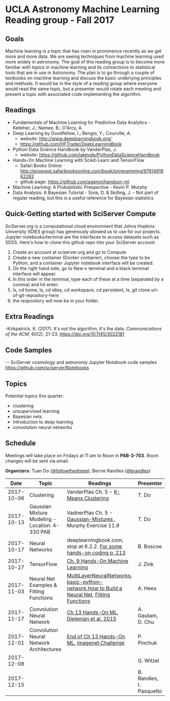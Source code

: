 # UCLA Astronomy Machine Learning Reading group - Fall 2017

## Goals
Machine learning is a topic that has risen in prominence recently as we get more and more data. We are seeing techniques from machine learning used more widely in astronomy. The goal of this reading group is to become more familiar with topics in machine learning and its connections to statistical tools that are in use in Astronomy. The plan is to go through a couple of textbooks on machine learning and discuss the basic underlying principles and methods. It would be in the style of a reading group where everyone would read the same topic, but a presenter would rotate each meeting and present a topic with associated code implementing the algorithm.

## Readings
- Fundamentals of Machine Learning for Predictive Data Analytics - Kelleher, J.; Namee, B.; D'Arcy, A.
- Deep Learning by Goodfellow, I.; Bengio, Y.;  Courville, A.
  - website: http://www.deeplearningbook.org/
  - https://github.com/HFTrader/DeepLearningBook
- Python Data Science Handbook by VanderPlas, J.
  - website: https://github.com/jakevdp/PythonDataScienceHandbook
- Hands-On Machine Learning with Scikit-Learn and TensorFlow
  - Safari Books Online: http://proquest.safaribooksonline.com/book/programming/9781491962282
  - github page: https://github.com/ageron/handson-ml
- Machine Learning: A Probabilistic Prespective - Kevin P. Murphy
- Data Analysis: A Bayesian Tutorial - Sivia, D. & Skilling, J. - Not part of regular reading, but this is a useful reference for Bayesian statistics

## Quick-Getting started with SciServer Compute
SciServer.org is a computational cloud environment that Johns Hopkins University (IDIES group) has generously allowed us to use for our projects. Jupyter notebooks/terminal are the interfaces to access datasets such as SDSS. Here's how to clone this github repo into your SciServer account:
1. Create an account at sciserver.org and go to Compute
2. Create a new container (Docker container), choose the type to be Python, and a container Jupyter notebook interface will be created.
3. On the right hand side, go to New-> terminal and a black terminal interface will appear.
4. In this order in the terminal, type each of these at a time (separated by a comma) and hit enter:
5. ls, cd home, ls, cd idies, cd workspace, cd persistent, ls, git clone url-of-git-repository-here
6. the respository will now be in your folder.


## Extra Readings
-Kirkpatrick, K. (2017). It's not the algorithm, it's the data. <i>Communications of the ACM</i>, 60(2), 21-23. https://doi.org/10.1145/3022181

## Code Samples
-- SciServer cosmology and astronomy Jupyter Notebook code samples https://github.com/sciserver/Notebooks


## Topics
Potential topics this quarter:
- clustering
- unsupervised learning
- Bayesian nets
- introduction to deep learning
- convolution neural networks


## Schedule
Meetings will take place on Fridays at 11 am to Noon in **PAB-3-703**. Room changes will be sent via email.

**Organizers**: Tuan Do ([@followthesheep](https://github.com/followthesheep)), Bernie Randles ([@brandles](https://github.com/brandles))

| Date | Topic | Readings | Presenter |
| --- | --- | --- | --- |
|2017-10-06 | Clustering  | VanderPlas Ch. 5 -  [K-Means Clustering](https://github.com/jakevdp/PythonDataScienceHandbook/blob/master/notebooks/05.11-K-Means.ipynb) | T. Do|
|2017-10-13 | Gaussian Mixture Modeling  - Location: 4-330 PAB | VadnerPlas Ch. 5 -  [Gaussian-Mixtures ](https://github.com/jakevdp/PythonDataScienceHandbook/blob/master/notebooks/05.12-Gaussian-Mixtures.ipynb), Murphy Exercise 11.9 | T. Do|
|2017-10-17 | Neural Networks |deeplearningbook.com, stop at 6.2.2. [For some hands-on coding p. 213](http://choonsiong.com/public/books/Big%20Data/Data%20Science%20from%20Scratch.pdf)  |B. Boscoe |
|2017-10-27 | TensorFlow |[Ch. 9 Hands-On Machine Learning](http://proquest.safaribooksonline.com/book/programming/9781491962282/9dot-up-and-running-with-tensorflow/tensorflow_chapter_html)| J. Zink |
|2017-11-03 | Neural Net Examples & Fitting Functions | [MultiLayerNeuralNetworks](http://ufldl.stanford.edu/tutorial/supervised/MultiLayerNeuralNetworks/), [basic-python-network](https://iamtrask.github.io/2015/07/12/basic-python-network/),[How to Build a Neural Net](https://stevenmiller888.github.io/mind-how-to-build-a-neural-network/), [Fitting Functions](http://www.sciencedirect.com/science/article/pii/S1877050913002093) | A. Hees |
|2017-11-17 | Convolution Neural Network | [Ch 13 Hands-On ML](http://proquest.safaribooksonline.com/book/programming/9781491962282/13dot-convolutional-neural-networks/cnn_chapter_html), [Dieleman et al. 2015](http://adsabs.harvard.edu/abs/2015MNRAS.450.1441D) | A. Gautam, D. Chu |
|2017-12-01 | Convolution Neural Network Architectures  | [End of Ch 13 Hands-On ML](http://proquest.safaribooksonline.com/book/programming/9781491962282/13dot-convolutional-neural-networks/cnn_chapter_html), [imagenet Challenge](http://image-net.org/challenges/LSVRC/2016/index) | P. Pinchuk |
|2017-12-08 | | | G. Witzel |
|2017-12-15 | | | B. Randles, I. Pasquetto|
